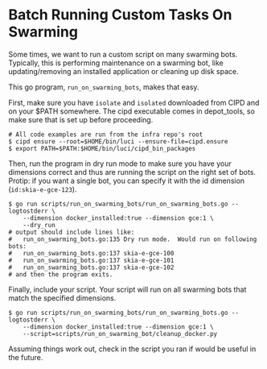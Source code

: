 Batch Running Custom Tasks On Swarming
======================================

Some times, we want to run a custom script on many swarming bots. Typically, this is performing
maintenance on a swarming bot, like updating/removing an installed application or cleaning up disk
space.

This go program, `run_on_swarming_bots`, makes that easy.

First, make sure you have `isolate` and `isolated` downloaded from CIPD and on your $PATH somewhere.
The cipd executable comes in depot_tools, so make sure that is set up before proceeding.

    # All code examples are run from the infra repo's root
    $ cipd ensure --root=$HOME/bin/luci --ensure-file=cipd.ensure
    $ export PATH=$PATH:$HOME/bin/luci/cipd_bin_packages

Then, run the program in dry run mode to make sure you have your dimensions correct and thus are
running the script on the right set of bots. Protip: if you want a single bot, you can specify it
with the id dimension (`id:skia-e-gce-123`).

    $ go run scripts/run_on_swarming_bots/run_on_swarming_bots.go --logtostderr \
        --dimension docker_installed:true --dimension gce:1 \
        --dry_run
    # output should include lines like:
    #   run_on_swarming_bots.go:135 Dry run mode.  Would run on following bots:
    #   run_on_swarming_bots.go:137 skia-e-gce-100
    #   run_on_swarming_bots.go:137 skia-e-gce-101
    #   run_on_swarming_bots.go:137 skia-e-gce-102
    # and then the program exits.

Finally, include your script. Your script will run on all swarming bots that match the specified
dimensions.

    $ go run scripts/run_on_swarming_bots/run_on_swarming_bots.go --logtostderr \
        --dimension docker_installed:true --dimension gce:1 \
        --script=scripts/run_on_swarming_bot/cleanup_docker.py

Assuming things work out, check in the script you ran if would be useful in the future.